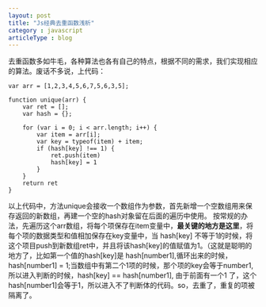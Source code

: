 ```yaml
---
layout: post
title: "Js经典去重函数浅析"
category : javascript
articleType : blog
---
```


去重函数多如牛毛，各种算法也各有自己的特点，根据不同的需求，我们实现相应的算法。废话不多说，上代码：


    var arr = [1,2,3,4,5,6,7,5,6,3,5];

    function unique(arr) {
        var ret = [];
        var hash = {};

        for (var i = 0; i < arr.length; i++) {
            var item = arr[i];
            var key = typeof(item) + item;
            if (hash[key] !== 1) {
                ret.push(item)
                hash[key] = 1
            }
        }
        return ret
    }

以上代码中，方法unique会接收一个数组作为参数，首先新增一个空数组用来保存返回的新数组，再建一个空的hash对象留在后面的遍历中使用。
按常规的办法，先遍历这个arr数组，将每个项保存在item变量中，**最关键的地方是这里**，将每个项的数据类型和值相加保存在key变量中，当
hash[key] 不等于1的时候，将这个项目push到新数组ret中，并且将该hash[key]的值赋值为1。（这就是聪明的地方了，比如第一个值的hash[key]是
hash[number1],循环出来的时候，hash[number1] = 1;当数组中有第二个1项的时候，那个项的key会等于number1,所以进入判断的时候，hash[key] == hash[number1],
由于前面有一个1 了，这个hash[number1]会等于1，所以进入不了判断体的代码。so，去重了，重复的项被隔离了。
